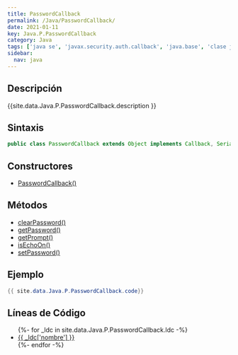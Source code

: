 ```yaml
---
title: PasswordCallback
permalink: /Java/PasswordCallback/
date: 2021-01-11
key: Java.P.PasswordCallback
category: Java
tags: ['java se', 'javax.security.auth.callback', 'java.base', 'clase java', 'Java 1.4']
sidebar: 
  nav: java
---
```


## Descripción
{{site.data.Java.P.PasswordCallback.description }}

## Sintaxis
~~~java
public class PasswordCallback extends Object implements Callback, Serializable
~~~

## Constructores
* [PasswordCallback()](/Java/PasswordCallback/PasswordCallback/)

## Métodos
* [clearPassword()](/Java/PasswordCallback/clearPassword)
* [getPassword()](/Java/PasswordCallback/getPassword)
* [getPrompt()](/Java/PasswordCallback/getPrompt)
* [isEchoOn()](/Java/PasswordCallback/isEchoOn)
* [setPassword()](/Java/PasswordCallback/setPassword)

## Ejemplo
~~~java
{{ site.data.Java.P.PasswordCallback.code}}
~~~

## Líneas de Código
<ul>
{%- for _ldc in site.data.Java.P.PasswordCallback.ldc -%}
   <li>
       <a href="{{_ldc['url'] }}">{{ _ldc['nombre'] }}</a>
   </li>
{%- endfor -%}
</ul>
